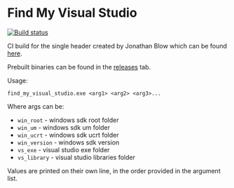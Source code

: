 # Find My Visual Studio
[![Build status](https://ci.appveyor.com/api/projects/status/abc5ovnxahbdm7j0?svg=true)](https://ci.appveyor.com/project/josh33901/find-my-visual-studio)

CI build for the single header created by Jonathan Blow which can be found [here](https://gist.github.com/Kalinovcic/b4d9cc55a37f929cb62320763e8fbb47).

Prebuilt binaries can be found in the [releases](https://github.com/josh33901/find_my_visual_studio/releases) tab.

Usage:

`find_my_visual_studio.exe <arg1> <arg2> <arg3>...`

Where args can be:
 - `win_root` - windows sdk root folder
 - `win_um` - windows sdk um folder
 - `win_ucrt` - windows sdk ucrt folder
 - `win_version` - windows sdk version
 - `vs_exe` - visual studio exe folder
 - `vs_library` - visual studio libraries folder
 
Values are printed on their own line, in the order provided in the argument list.
